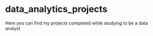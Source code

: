 # data_analytics_projects
Here you can find my projects completed while studying to be a data analyst 
